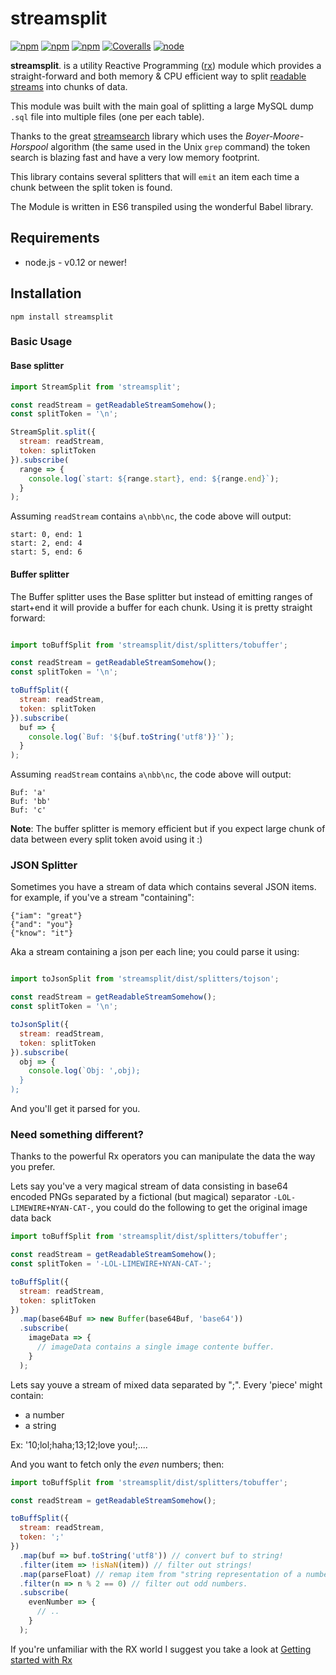 # streamsplit

[![npm](https://img.shields.io/npm/l/streamsplit.svg?style=flat-square)]() [![npm](https://img.shields.io/npm/v/streamsplit.svg?style=flat-square)]() [![npm](https://img.shields.io/npm/dm/streamsplit.svg?style=flat-square)]() [![Coveralls](https://img.shields.io/coveralls/vekexasia/streamsplit.svg?style=flat-square)]() [![node](https://img.shields.io/node/v/streamsplit.svg?style=flat-square)]()

**streamsplit**. is a utility Reactive Programming ([rx](https://www.npmjs.com/package/rx)) module which provides a straight-forward and both memory & CPU efficient way to split [readable streams](https://nodejs.org/api/stream.html#stream_class_stream_readable) into chunks of data.

This module was built with the main goal of splitting a large MySQL dump `.sql` file into multiple files (one per each table).

Thanks to the great [streamsearch](https://www.npmjs.com/package/streamsearch) library which uses the *Boyer-Moore-Horspool* algorithm (the same used in the Unix `grep` command) the token search is blazing fast and have a very low memory footprint.

This library contains several splitters that will `emit` an item each time a chunk between the split token is found. 

The Module is written in ES6 transpiled using the wonderful Babel library. 

## Requirements

 - node.js - v0.12 or newer!   

## Installation

    npm install streamsplit

### Basic Usage

#### Base splitter

```javascript
import StreamSplit from 'streamsplit';

const readStream = getReadableStreamSomehow();
const splitToken = '\n';

StreamSplit.split({
  stream: readStream,
  token: splitToken
}).subscribe(
  range => {
    console.log(`start: ${range.start}, end: ${range.end}`);
  }
);
```

Assuming `readStream` contains `a\nbb\nc`, the code above will output:

```
start: 0, end: 1
start: 2, end: 4
start: 5, end: 6
```

#### Buffer splitter

The Buffer splitter uses the Base splitter but instead of emitting ranges of start+end it will provide a buffer for each chunk. Using it is pretty straight forward:

```javascript

import toBuffSplit from 'streamsplit/dist/splitters/tobuffer';

const readStream = getReadableStreamSomehow();
const splitToken = '\n';

toBuffSplit({
  stream: readStream,
  token: splitToken
}).subscribe(
  buf => {
    console.log(`Buf: '${buf.toString('utf8')}'`);
  }
);
```

Assuming `readStream` contains `a\nbb\nc`, the code above will output:

```
Buf: 'a'
Buf: 'bb'
Buf: 'c'
```

**Note**: The buffer splitter is memory efficient but if you expect large chunk of data between every split token avoid using it :)

### JSON Splitter

Sometimes you have a stream of data which contains several JSON items. for example, if you've a stream "containing":
```
{"iam": "great"}
{"and": "you"}
{"know": "it"}
```

Aka a stream containing a json per each line; you could parse it using:
```javascript

import toJsonSplit from 'streamsplit/dist/splitters/tojson';

const readStream = getReadableStreamSomehow();
const splitToken = '\n';

toJsonSplit({
  stream: readStream,
  token: splitToken
}).subscribe(
  obj => {
    console.log(`Obj: ',obj);
  }
);
```
And you'll get it parsed for you.


### Need something different?

Thanks to the powerful Rx operators you can manipulate the data the way you prefer.

Lets say you've a very magical stream of data consisting in base64 encoded PNGs separated by a fictional (but magical) separator `-LOL-LIMEWIRE+NYAN-CAT-`, you could do the following to get the original image data back

```javascript
import toBuffSplit from 'streamsplit/dist/splitters/tobuffer';

const readStream = getReadableStreamSomehow();
const splitToken = '-LOL-LIMEWIRE+NYAN-CAT-';

toBuffSplit({
  stream: readStream,
  token: splitToken
})
  .map(base64Buf => new Buffer(base64Buf, 'base64'))
  .subscribe(
    imageData => {
      // imageData contains a single image contente buffer.
    }
  );
```


Lets say youve a stream of mixed data separated by ";". Every 'piece' might contain:
 - a number
 - a string

Ex: '10;lol;haha;13;12;love you!;....

And you want to fetch only the *even* numbers; then:
 

```javascript
import toBuffSplit from 'streamsplit/dist/splitters/tobuffer';

const readStream = getReadableStreamSomehow();

toBuffSplit({
  stream: readStream,
  token: ';'
})
  .map(buf => buf.toString('utf8')) // convert buf to string!
  .filter(item => !isNaN(item)) // filter out strings!
  .map(parseFloat) // remap item from "string representation of a number" to Number
  .filter(n => n % 2 == 0) // filter out odd numbers.
  .subscribe(
    evenNumber => {
      // ..
    }
  );
```

If you're unfamiliar with the RX world I suggest you take a look at [Getting started with Rx](https://github.com/Reactive-Extensions/RxJS/tree/master/doc#getting-started-with-rxjs)

